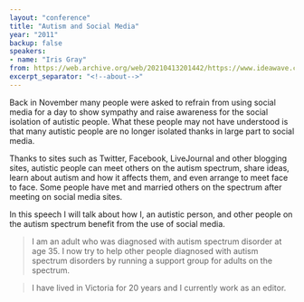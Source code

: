 ```yaml
---
layout: "conference"
title: "Autism and Social Media"
year: "2011"
backup: false
speakers:
- name: "Iris Gray"
from: https://web.archive.org/web/20210413201442/https://www.ideawave.ca/2011-conference/autism-and-social-media
excerpt_separator: "<!--about-->"
---
```


Back in November many people were asked to refrain from using social media for
a day to show sympathy and raise awareness for the social isolation of
autistic people. What these people may not have understood is that many
autistic people are no longer isolated thanks in large part to social media.

Thanks to sites such as Twitter, Facebook, LiveJournal and other blogging
sites, autistic people can meet others on the autism spectrum, share ideas,
learn about autism and how it affects them, and even arrange to meet face to
face. Some people have met and married others on the spectrum after meeting on
social media sites.

In this speech I will talk about how I, an autistic person, and other people
on the autism spectrum benefit from the use of social media.

<!--about-->

> I am an adult who was diagnosed with autism spectrum disorder
at age 35. I now try to help other people diagnosed with autism spectrum
disorders by running a support group for adults on the spectrum.

> I have lived in Victoria for 20 years and I currently work as an editor.

